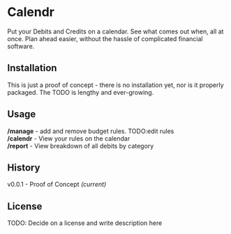 # Calendr
Put your Debits and Credits on a calendar. See what comes out when, all
 at once. Plan ahead easier, without the hassle of complicated financial software.

## Installation
This is just a proof of concept - there is no installation yet, nor is it properly packaged. The TODO is lengthy and ever-growing.

## Usage
**/manage** - add and remove budget rules. TODO:edit rules  
**/calendr** - View your rules on the calendar  
**/report** - View breakdown of all debits by category  
  
## History
v0.0.1 - Proof of Concept *(current)*
  
## License
TODO: Decide on a license and write description here
